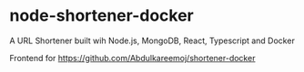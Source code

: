 # node-shortener-docker

A URL Shortener built wih Node.js, MongoDB, React, Typescript and Docker

Frontend for https://github.com/Abdulkareemoj/shortener-docker

